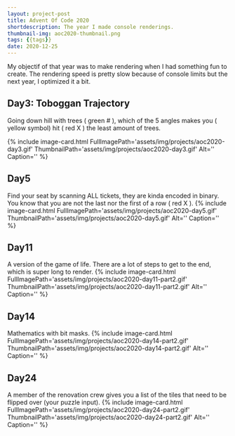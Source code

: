 ```yaml
---
layout: project-post
title: Advent Of Code 2020
shortdescription: The year I made console renderings.
thumbnail-img: aoc2020-thumbnail.png
tags: {{tags}}
date: 2020-12-25
---
```

My objectif of that year was to make rendering when I had something fun to create. The rendering speed is pretty slow because of console limits but the next year, I optimized it a bit.

## Day3: Toboggan Trajectory
Going down hill with trees ( green # ), which of the 5 angles makes you ( yellow symbol) hit ( red X ) the least amount of trees.

{% include image-card.html FullImagePath='assets/img/projects/aoc2020-day3.gif' ThumbnailPath='assets/img/projects/aoc2020-day3.gif' Alt='' Caption='' %}

## Day5
Find your seat by scanning ALL tickets, they are kinda encoded in binary. You know that you are not the last nor the first of a row ( red X ).
{% include image-card.html FullImagePath='assets/img/projects/aoc2020-day5.gif' ThumbnailPath='assets/img/projects/aoc2020-day5.gif' Alt='' Caption='' %}

## Day11
A version of the game of life. There are a lot of steps to get to the end, which is super long to render.
{% include image-card.html FullImagePath='assets/img/projects/aoc2020-day11-part2.gif' ThumbnailPath='assets/img/projects/aoc2020-day11-part2.gif' Alt='' Caption='' %}

## Day14
Mathematics with bit masks.
{% include image-card.html FullImagePath='assets/img/projects/aoc2020-day14-part2.gif' ThumbnailPath='assets/img/projects/aoc2020-day14-part2.gif' Alt='' Caption='' %}

## Day24
A member of the renovation crew gives you a list of the tiles that need to be flipped over (your puzzle input).
{% include image-card.html FullImagePath='assets/img/projects/aoc2020-day24-part2.gif' ThumbnailPath='assets/img/projects/aoc2020-day24-part2.gif' Alt='' Caption='' %}
